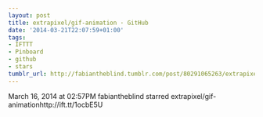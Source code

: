 ```yaml
---
layout: post
title: extrapixel/gif-animation · GitHub
date: '2014-03-21T22:07:59+01:00'
tags:
- IFTTT
- Pinboard
- github
- stars
tumblr_url: http://fabiantheblind.tumblr.com/post/80291065263/extrapixel-gif-animation-github
---
```

March 16, 2014 at 02:57PM
fabiantheblind starred extrapixel/gif-animationhttp://ift.tt/1ocbE5U
